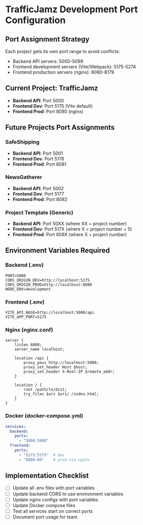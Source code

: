 # TrafficJamz Development Port Configuration

## Port Assignment Strategy
Each project gets its own port range to avoid conflicts:
- Backend API servers: 5000-5099
- Frontend development servers (Vite/Webpack): 5175-5274
- Frontend production servers (nginx): 8080-8179

## Current Project: TrafficJamz
- **Backend API**: Port 5000
- **Frontend Dev**: Port 5175 (Vite default)
- **Frontend Prod**: Port 8080 (nginx)

## Future Projects Port Assignments

### SafeShipping
- **Backend API**: Port 5001
- **Frontend Dev**: Port 5176
- **Frontend Prod**: Port 8081

### NewsGatherer
- **Backend API**: Port 5002
- **Frontend Dev**: Port 5177
- **Frontend Prod**: Port 8082

### Project Template (Generic)
- **Backend API**: Port 50XX (where XX = project number)
- **Frontend Dev**: Port 517X (where X = project number + 5)
- **Frontend Prod**: Port 808X (where X = project number)

## Environment Variables Required

### Backend (.env)
```
PORT=5000
CORS_ORIGIN_DEV=http://localhost:5175
CORS_ORIGIN_PROD=http://localhost:8080
NODE_ENV=development
```

### Frontend (.env)
```
VITE_API_BASE=http://localhost:5000/api
VITE_APP_PORT=5175
```

### Nginx (nginx.conf)
```
server {
    listen 8080;
    server_name localhost;

    location /api {
        proxy_pass http://localhost:5000;
        proxy_set_header Host $host;
        proxy_set_header X-Real-IP $remote_addr;
    }

    location / {
        root /path/to/dist;
        try_files $uri $uri/ /index.html;
    }
}
```

### Docker (docker-compose.yml)
```yaml
services:
  backend:
    ports:
      - "5000:5000"
  frontend:
    ports:
      - "5175:5175"  # dev
      - "8080:80"    # prod via nginx
```

## Implementation Checklist
- [ ] Update all .env files with port variables
- [ ] Update backend CORS to use environment variables
- [ ] Update nginx configs with port variables
- [ ] Update Docker compose files
- [ ] Test all services start on correct ports
- [ ] Document port usage for team